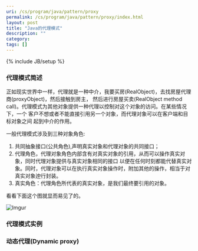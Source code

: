 ```yaml
---
uri: /cs/program/java/pattern/proxy
permalink: /cs/program/java/pattern/proxy/index.html
layout: post
title: "Java的代理模式"
description: ""
category:
tags: []
---
```

{% include JB/setup %}

### 代理模式简述

正如现实世界中一样，代理就是一种中介，我要买房(RealObject)，去找房屋代理商(proxyObject)，然后接触到房主，
然后进行房屋买卖(RealObject method call)。代理模式为其他对象提供一种代理以控制对这个对象的访问。在某些情况下，一个 客户不想或者不能直接引用另一个对象，而代理对象可以在客户端和目标对象之间 起到中介的作用。

一般代理模式涉及到三种对象角色:

1. 共同抽象接口(公共角色),声明真实对象和代理对象的共同接口；
2. 代理角色，代理对象角色内部含有对真实对象的引用，从而可以操作真实对象，同时代理对象提供与真实对象相同的接口
以便在任何时刻都能代替真实对象。同时，代理对象可以在执行真实对象操作时，附加其他的操作，相当于对真实对象迚行封装。
3. 真实角色：代理角色所代表的真实对象，是我们最终要引用的对象。

看看下面这个图就显而易见了的。

![Imgur](http://i.imgur.com/54xO3kU.png)



### 代理模式实例

### 动态代理(Dynamic proxy)


